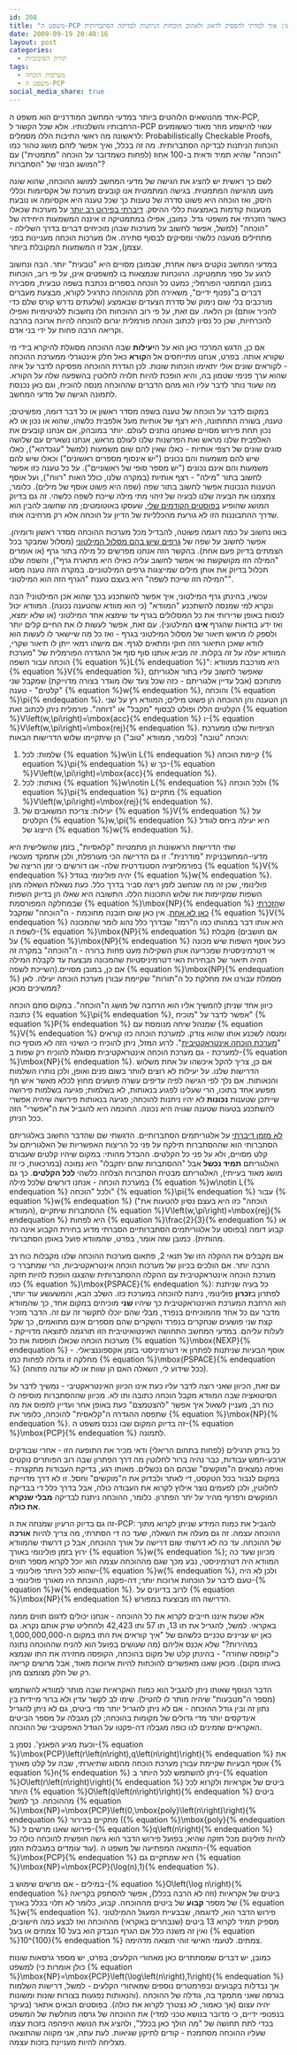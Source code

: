 ```yaml
---
id: 208
title: "משפט ה-PCP או: איך למדתי להפסיק לדאוג ולאהוב הוכחות הניתנות לבדיקה הסתברותית"
date: 2009-09-19 20:40:16
layout: post
categories: 
  - תורת הסיבוכיות
tags: 
  - מערכות הוכחה
  - משפט ה-PCP
social_media_share: true
---
```

אחד מהנושאים הלוהטים ביותר במדעי המחשב המודרניים הוא משפט ה-PCP, הרחבותיו והשלכותיו. אלא שכל הקשור ל-PCP עשוי להישמע מוזר מאוד כששומעים לראשונה מה ראשי התיבות הללו מסמלים: Probabilistically Checkable Proofs, הוכחות הניתנות לבדיקה הסתברותית. מה זה בכלל, ואיך אפשר לזהם מושג טהור כמו "הוכחה" שהיא תמיד ודאית ב-100 אחוז (לפחות כשמדובר על הוכחה "מתמטית") עם המושג הבזוי של "הסתברות"?

לשם כך ראשית יש להציג את הגישה של מדעי המחשב למושג ההוכחה, שהוא שונה מעט מהגישה המתמטית. בגישה המתמטית אנו קובעים מערכת של אקסיומות וכללי היסק, ואז הוכחה היא פשוט סדרה של טענות כך שכל טענה היא אקסיומה או נובעת מטענות קודמות באמצעות כללי ההיסק. <a href="http://www.gadial.net/2009/04/26/continuum_hypothesis_light/">דיברתי בפירוט רב יותר</a> על מערכות שכאלו כאשר הזכרתי את משפטי גדל. כמובן, אפילו במתמטיקה זו איננה המשמעות היחידה של "הוכחה" (למשל, אפשר לחשוב על מערכות שבהן מוכיחים דברים בדרך השלילה - מתחילים מטענה כלשהי ומסיקים לבסוף סתירה. אלו מערכות הוכחה מעניינות בפני עצמן), אבל זו המשמעות המקובלת ביותר.

במדעי המחשב נוקטים גישה אחרת, שבמובן מסויים היא "טבעית" יותר. הבה ונחשוב לרגע על ספר מתמטיקה. ההוכחות שנמצאות בו למשפטים אינן, על פי רוב, הוכחות במובן המתמטי הפורמלי; כמעט כל הוכחה בספרים נכתבת בשפה טבעית, מסבירה דברים ב"נפנוף ידיים", משאירה חלק מההוכחה כתרגיל לקורא, מבצעת מעברים מורכבים בלי שום נימוק של סדרת הצעדים שבאמצע (שלעתים נדרש קורס שלם כדי להכיר אותם) וכן הלאה. עם זאת, על פי רוב ההוכחות הלו נחשבות ללגיטימיות ואפילו להכרחיות, שכן כל נסיון לכתוב הוכחה פורמלית יגרום להוכחה להיות ארוכה בהרבה וקריאה הרבה פחות על ידי בני אדם.

אם כן, הדגש המרכזי כאן הוא על ה<strong>יעילות</strong> שבה ההוכחה מסוגלת להיקרא בידי מי שקורא אותה. בפרט, אנחנו מתייחסים אל ה<strong>קורא</strong> כאל חלק אינטגרלי ממערכת ההוכחה - לקוראים שונים אולי יתאימו הוכחות שונות. לכן הגדרת ההוכחה מפסיקה לדבר על איזה שהוא ערך פנימי שטמון בה, והיא הופכת להיות תלויה לחלוטין בהשפעה שלה על הקורא. מה שעוד נותר לדבר עליו הוא מהם הדברים שההוכחה מנסה להוכיח, וגם כאן נכנסת לתמונה הגישה של מדעי המחשב.

במקום לדבר על הוכחה של טענה בשפה מסדר ראשון או כל דבר דומה, מפשיטים; טענה, בשורה התחתונה, היא רצף של אותיות מעל אלפבית כלשהו, שהוא או נכון או לא נכון תחת פירוש מסויים שאנחנו נותנים לעולם. יותר במובהק, אם אנחנו קובעים את האלפבית שלנו מראש ואת הפרשנות שלנו לעולם מראש, אנחנו נשארים עם שלושה סוגים שונים של רצפי אותיות - כאלו שאין להם שום משמעות (למשל "עגכדהא"), כאלו שיש להם משמעות והם נכונים ("יש אינסוף מספרים ראשונים") וכאלו שיש להם משמעות והם אינם נכונים ("יש מספר סופי של ראשוניים"). על כל טענה כזו אפשר לחשוב בתור "מילה" - רצף אותיות (במקרה שלנו, כולל האות "רווח"), ועל אוסף הטענות הנכונות אפשר לחשוב בתור שפה (שפה היא פשוט אוסף של מילים). כלומר, צמצמנו את הבעיה שלנו לבעיה של זיהוי מתי מילה שייכת לשפה כלשהי. זה גם בדיוק המושג שהופיע <a href="http://www.gadial.net/2009/08/30/finite_automata_and_regular_languages/">בפוסטים הקודמים שלי</a>, שעסקו באוטומטים; מה שחשוב להבין הוא שדרך ההתבוננות הזו לא גורעת מהכלליות של הדיון על הוכחה אלא רק מרחיבה אותו.

בואו נחשוב על כמה דוגמה פשוטה, להבדיל מכל מערכות ההוכחה מסדר ראשון ודומיהן. אפשר לחשוב על שפה של <a href="http://www.gadial.net/2008/05/06/eulerian_graphs/">גרפים שיש בהם מסלול המילטוני</a> (מסלול שמבקר בכל הצמתים בדיוק פעם אחת). בהקשר הזה אנחנו מפרשים כל מילה בתור גרף (או אומרים "המילה הזו מקושקשת ואי אפשר לחשוב עליה כאילו היא מתארת גרף"), והשפה שלנו תכלול בדיוק את אותן מילים שמייצגות גרפים המילטוניים. במקרה הזה טענה מסוג "המילה הזו שייכת לשפה" היא בעצם טענת "הגרף הזה הוא המילטוני".

עכשיו, בהינתן גרף המילטוני, איך אפשר להשתכנע בכך שהוא אכן המילטוני? הבה ונקרא למי שמנסה להשתכנע "המוודא" (כי הוא מוודא שהטענה נכונה). המוודא יכול לנסות באופן שרירותי את כל המסלולים בגרף עד שימצא אחד המילטוני (או שלא ימצא, ואז ידע בודאות שהגרף <strong>אינו</strong> המילטוני). עם זאת, אפשר לעשות לו את החיים קלים יותר ולספק לו מראש תיאור של מסלול המילטוני בגרף - ואז כל מה שיישאר לו לעשות הוא לוודא שאכן התיאור הזה חוקי ומתאים לגרף. אם מישהו רמאי ייתן לו תיאור שקרי, המוודא יעלה על זה בקלות. זה מביא אותנו סוף סוף אל ההגדרה הפורמלית של "מערכת הוכחה עבור השפה {% equation %}L{% endequation %}": היא מורכבת ממוודא {% equation %}V{% endequation %}, שאפשר לחשוב עליו בתור אלגוריתם מתוחכם (אבל עדיין אלגוריתם - כזה שכל צעד שלו מוגדר בצורה מדוייקת) שמקבל שני "קלטים" - טענה {% equation %}w{% endequation %}, והוכחה {% equation %}\pi{% endequation %}. הן הטענה והן ההוכחה הן פשוט מילים; המוודא רץ על שני הקלטים הללו ופולט לבסוף "מקבל" או "דוחה". פורמלית ניתן לכתוב זאת {% equation %}V\left(w,\pi\right)=\mbox{acc}{% endequation %} ו-{% equation %}V\left(w,\pi\right)=\mbox{rej}{% endequation %}. הציפיות שלנו ממערכת הוכחה "טובה" (כלומר, ממוודא "טוב") הן שיתקיימו שלוש הדרישות הבאות:
<ol>
	<li> שלמות: לכל {% equation %}w\in L{% endequation %} קיימת הוכחה {% equation %}\pi{% endequation %} כך ש-{% equation %}V\left(w,\pi\right)=\mbox{acc}{% endequation %}.</li>
	<li> נאותות: לכל {% equation %}w\notin L{% endequation %} ולכל הוכחה {% equation %}\pi{% endequation %} מתקיים {% equation %}V\left(w,\pi\right)=\mbox{rej}{% endequation %}.</li>
	<li> יעילות: צריכת המשאבים של {% equation %}V{% endequation %} על הקלטים {% equation %}w,\pi{% endequation %} היא יעילה ביחס לגודל הייצוג של {% equation %}w{% endequation %}.</li>
</ol>
שתי הדרישות הראשונות הן מתמטיות "קלאסיות", בזמן שהשלישית היא מדעי-המחשבניקית "מודרנית". זו גם הדרישה הכי מעורפלת, ולכן אתמקד מעכשיו בפורמליזציה הסטנדרטית שלה- אנו דורשים כי זמן הריצה של {% equation %}V{% endequation %} יהיה פולינומי בגודל {% equation %}w{% endequation %}. פולינומי, שכן זה מה שנחשב לזמן ריצה סביר בדרך כלל. כעת נשאלת השאלה מהן השפות שמקיימות את שלוש התכונות הללו. התשובה היא שאלו הן בדיוק השפות שבמחלקה המפורסמת {% equation %}\mbox{NP}{% endequation %} ש<a href="http://www.gadial.net/2007/12/16/np_haystack/">הזכרתי כאן לא אחת</a>. אין כאן שום תובנה מחוכמת - ה"הוכחה" שמקבל {% equation %}V{% endequation %} היא אותו דבר במהותו כמו ה"רמז" שבדרך כלל נהוג לומר שהמכונה לשפת ה-{% equation %}\mbox{NP}{% endequation %} מקבלת (אם חושבים על {% equation %}\mbox{NP}{% endequation %} כעל אוסף השפות שיש מכונה אי דטרמיניסטית שמכריעה אותן השקילות מעט פחות ברורה - ה"הוכחה" במקרה זה תהיה תיאור של הבחירות האי דטרמיניסטיות שהמכונה מבצעת עד לקבלת המילה השייכת לשפה).אם כן, במובן מסויים {% equation %}\mbox{NP}{% endequation %} מסמלת עבורנו את מחלקת כל ה"תורות" שקיימת עבורן מערכת הוכחה יעילה. לאן ממשיכים מכאן?

כיוון אחד שניתן להמשיך אליו הוא הרחבה של מושג ה"הוכחה". במקום סתם הוכחה כתובה {% equation %}\pi{% endequation %}, אפשר לדבר על "מוכיח" {% equation %}P{% endequation %} שמנהל שיחה מנומסת עם {% equation %}V{% endequation %} ומנסה לשכנע אותו שהוא צודק. למערכת הוכחה כזו קוראים "<a href="http://he.wikipedia.org/wiki/%D7%9E%D7%A2%D7%A8%D7%9B%D7%AA_%D7%94%D7%95%D7%9B%D7%97%D7%94_%D7%90%D7%99%D7%A0%D7%98%D7%A8%D7%90%D7%A7%D7%98%D7%99%D7%91%D7%99%D7%AA">מערכת הוכחה אינטראקטיבית</a>". לרוע המזל, ניתן להוכיח כי השינוי הזה לא מוסיף כוח למערכת - גם מערכת הוכחה אינטראקטיבית מסוגלת להוכיח רק שפות ב-{% equation %}\mbox{NP}{% endequation %}. אם כן, צריך להקל איכשהו על אחת משלוש הדרישות שלנו. על יעילות לא רוצים לוותר בשום פנים ואופן, ולכן נותרו השלמות והנאותות. אם נלך לפי הגישה לפיה עדיפים עשרה פושעים מחוץ לכלא מאשר איש חף מפשע אחד בתוכו, הרי שעלינו לפגוע בנאותות, לא בשלמות; פגיעה בשלמות פירושה שייתכן שטענות <strong>נכונות</strong> לא יהיו ניתנות להוכחה; פגיעה בנאותות פירושה שיהיה אפשרי להשתכנע בטעות שטענה שגויה היא נכונה. החוכמה היא להגביל את ה"אפשרי" הזה ככל הניתן.

<a href="http://www.gadial.net/2009/08/18/probablistic_algorithms/">לא מזמן דיברתי</a> על אלגוריתמים הסתברותיים. הדגשתי שם שהדבר החשוב באלגוריתם הסתברותי הוא שההסתברות תילקח על פני כל הריצות האפשריות של האלגוריתם על קלט מסויים, ולא על פני כל הקלטים. ההבדל מהותי: במקום שיהיו קלטים שעבורם האלגוריתם <strong>תמיד נכשל</strong> אבל "ההסתברות שהם יתקבלו" היא נמוכה (במרכאות, כי זה מושג מאוד בעייתי), האלגוריתם מבטיח הסתברות הצלחה כלשהי <strong>לכל הקלטים</strong>. כך גם במערכת הוכחה - אנחנו דורשים שלכל מילה {% equation %}w\notin L{% endequation %} ולכל "הוכחה" {% equation %}\pi{% endequation %} עבור {% equation %}w{% endequation %} ("הוכחה" כזו היא בעצם נסיון להטעות את המוודא), ההסתברות שיתקיים {% equation %}V\left(w,\pi\right)=\mbox{rej}{% endequation %} היא לפחות {% equation %}\frac{2}{3}{% endequation %} או קבוע דומה (בפוסט על אלגוריתמים הסתברותיים הסברתי מדוע בחירת הקבוע אינה כה מהותית). כמובן שזה אומר, בפרט, שהמוודא פועל באופן הסתברותי.

אם מקבלים את ההקלה הזו של תנאי 2, פתאום מערכות ההוכחה שלנו מקבלות כוח רב הרבה יותר. אם הולכים בכיוון של מערכות הוכחה אינטראקטיביות, הרי שמתברר כי מערכת הוכחה אינטראקטיבית עם ההקלה ההסתברותית שהצגנו הופכת להיות חזקה כמו {% equation %}\mbox{PSPACE}{% endequation %}: כל בעיה שניתנת לפתרון ב<strong>זכרון</strong> פולינומי, ניתנת להוכחה במערכת כזו. השלב הבא, והמשעשע עוד יותר, הוא הרחבת המערכת האינטראקטיבית כך שיהיו <strong>שני</strong> מוכיחים במקום אחד, כך שהמוודא מדבר עם כל אחד מהמוכיחים בנפרד, מבלי שהם יוכלו לתקשר זה עם זה. הדבר מזכיר קצת שני פושעים שנחקרים בנפרד והשקרים שהם מספרים אינם מתואמים, כך שקל לעלות עליהם. במדעי המחשב התחושה האינטואיטיבית הזו תורגמה לתוצאה מדוייקת - מערכות הוכחה שכאלו תופסות את כל {% equation %}\mbox{NEXP}{% endequation %} - אוסף הבעיות שניתנות לפתרון אי דטרמיניסטי בזמן אקספוננציאלי. מחלקה זו גדולה לפחות כמו {% equation %}\mbox{PSPACE}{% endequation %} (ככל שידוע לי, השאלה האם הן שוות או לא עודנה פתוחה).

עם זאת, הכיוון שאני רוצה לדבר עליו כעת אינו הכיוון האינטראקטיבי - נמשיך לדבר על הסיטואציה שבה המוודא מקבל הוכחה כתובה ותו לא. מכיוון שההסתברות מוסיפה לו כוח רב, מעניין לשאול איך אפשר "להצטמצם" כעת באופן אחר ועדיין לתפוס את מה שתפסה ההגדרה ה"קלאסית" להוכחה, כלומר את {% equation %}\mbox{NP}{% endequation %}. זה בדיוק המקום שבו נכנס משפט ה-{% equation %}\mbox{PCP}{% endequation %} לתמונה.

כל בודק תרגילים (לפחות בתחום הריאלי) ודאי מכיר את התופעה הזו - אחרי שבודקים ארבע-חמש עבודות, כבר נהיה ברור לחלוטין מה דרך הפתרון שבה רוב הפותרים נוקטים ואיפה נמצאים ה"מוקשים" שבהם הם נכשלים. מאותו רגע, בדיקת העבודות מתקצרת - במקום לנבור בכל הטקסט, די לאתר ולבדוק את ה"מוקשים" וחסל. זו לא דרך מדוייקת לחלוטין, ולכן לפעמים נוצר אילוץ לקרוא את העבודה כולה, אבל בדרך כלל די בבדיקת המוקשים ורפרוף מהיר על יתר הפתרון. כלומר, ההוכחה ניתנת לבדיקה <strong>מבלי שנקרא את כולה</strong>.

זה גם בדיוק הרעיון שמנחה את ה-PCP: להגביל את כמות המידע שניתן לקרוא מתוך ההוכחה עצמה. זה גם מעלה את השאלה, שעד כה די הסתרתי, מה צריך להיות <strong>אורכה</strong> של ההוכחה. עד כה לא דרשתי שום דרישה על אורך ההוכחה, אבל כן דרשתי שהמוודא ירוץ בזמן פולינומי באורך {% equation %}w{% endequation %}; מכיוון שעד כה המוודא היה דטרמיניסטי, נבע מכך שגם מההוכחה עצמה הוא יוכל לקרוא מספר תווים שהוא לכל היותר פולינומי ב-{% equation %}w{% endequation %}, ולכן לא היה טעם לדבר על הוכחות ארוכות יותר; דה-פקטו, ההוכחת היו מאורך פולינומי ב-{% equation %}w{% endequation %}. לרוב בדיונים על {% equation %}\mbox{NP}{% endequation %} הדרישה הזו מבוצעת במפורש.

אלא שכעת איננו חייבים לקרוא את כל ההוכחה - אנחנו יכולים לדגום תווים ממנה באקראי. למשל, להגריל את תו 13, תו 57 ותו 42,423 ולהחליט שרק אותם נקרא. גם כאן יש עניינים טכניים כלשהם של "איך קוראים את התו במקום ה-1,000,000,000 במהירות?" שלא אכנס אליהם (מה שעושים בפועל הוא להניח שההוכחה נתונה כ"קופסה שחורה" - בהינתן קלט של מקום בהוכחה, הקופסה מחזירה את התו שנמצא באותו מקום). מכאן שאנו מאפשרים להוכחות להיות ארוכות מאוד, אבל מרשים קריאה רק של חלק מצומצם מהן.

הדבר הנוסף שאותו ניתן להגביל הוא כמות האקראיות שבה מותר למוודא להשתמש (מספר ה"מטבעות" שיהיה מותר לו להטיל). שימו לב לקשר עדין ולא ברור מיידית בין נתון זה ובין גודל ההוכחה - אם לא ניתן להגריל יותר מדי ביטים, גם לא ניתן להגריל אינדקסים יותר מדי גדולים של מקומות בהוכחה; לכן מגבלה על מספר הביטים האקראיים שזמינים לנו כופה מגבלה דה-פקטו על הגודל האפקטיבי של ההוכחה.

וכעת מגיע הפאנץ'. נסמן ב-{% equation %}\mbox{PCP}\left(r\left(n\right),q\left(n\right)\right){% endequation %} את אוסף הבעיות שקיימת עבורן מערכת הוכחה מהסוג שתיארתי, שבה על קלט מאורך {% equation %}n{% endequation %} ניתן להשתמש לכל היותר ב-{% equation %}O\left(r\left(n\right)\right){% endequation %} ביטים של אקראיות ולקרוא לכל היותר {% equation %}O\left(q\left(n\right)\right){% endequation %} ביטים מההוכחה. כך למשל {% equation %}\mbox{NP}=\mbox{PCP}\left(0,\mbox{poly}\left(n\right)\right){% endequation %} מתקיים בבירור ({% equation %}\mbox{poly}{% endequation %} פירושו שאנו מרשים ל-{% equation %}q\left(n\right){% endequation %} להיות פולינום מכל חזקה שהיא; בפועל פירוש הדבר הוא גישה חופשית להוכחה כולה כל עוד עומדים במגבלות הזמן). התוצאה המפתיעה של משפט ה-{% equation %}\mbox{PCP}{% endequation %} היא שמתקיים גם {% equation %}\mbox{NP}=\mbox{PCP}(\log(n),1){% endequation %}.

במילים - אם מרשים שימוש ב-{% equation %}O\left(\log n\right){% endequation %} ביטים של אקראיות (וזה לא הרבה בכלל), אפשר להסתפק בקריאה של מספר <strong>קבוע</strong> של ביטים מההוכחה. קבוע, כלומר לא תלוי בכלל באורך {% equation %}w{% endequation %}. פירוש הדבר הוא, לדוגמה, שבבעיית המעגל ההמילטוני מספיק תמיד לקרוא 13 ביטים (שנבחרים באקראי) מההוכחה ואז לבצע כמה חישובים, ואין זה משנה כלל אם הגרף הנבדק הוא בעל 10 צמתים או בעל {% equation %}10^{100}{% endequation %} צמתים. לטעמי האישי זוהי תוצאה מדהימה.

כמובן, יש דברים שמסתתרים כאן מאחורי הקלעים; בפרט, יש מספר גרסאות שונות למשפט (כולן אומרות כי {% equation %}\mbox{NP}=\mbox{PCP}\left(\log\left(n\right),1\right){% endequation %} אך נבדלות בקבועים ובפרמטרים נוספים שמאחורי הקלעים - למשל, דרישות השלמות והנאותות נפגעות בצורות שונות ומשונות). בגרסה שאני מתמקד בה, גודלה של ההוכחה יהיה עצום (אך כאמור, לא נצטרך לקרוא את כולה). בפוסטים הבאים אתאר (בעיקר בנפנופי ידיים, כי מדובר בנושא טכני למדי) את ההוכחה של גרסה מוחלשת של המשפט בכדי לתת תחושה של "מה הולך כאן בכלל", ולהציג את הנושא היפהפה בזכות עצמו שעליו ההוכחה מסתמכת - קודים לתיקון שגיאות. לעת עתה, אני מקווה שהתוצאה מצליחה להיות מעניינת בזכות עצמה.
